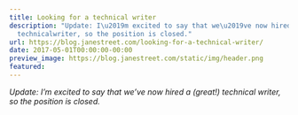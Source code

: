 ```yaml
---
title: Looking for a technical writer
description: "Update: I\u2019m excited to say that we\u2019ve now hired a (great!)
  technicalwriter, so the position is closed."
url: https://blog.janestreet.com/looking-for-a-technical-writer/
date: 2017-05-01T00:00:00-00:00
preview_image: https://blog.janestreet.com/static/img/header.png
featured:
---
```


<p><em>Update: I’m excited to say that we’ve now hired a (great!) technical
writer, so the position is closed.</em></p>
